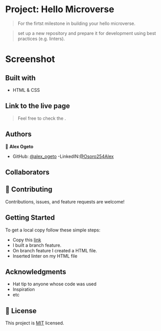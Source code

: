 # Project: Hello Microverse

> For the firtst milestone in building your hello microverse.

> set up a new repository and prepare it for development using best practices (e.g. linters).


# Screenshot

>

## Built with

- HTML & CSS

## Link to the live page

> Feel free to check the []().

## Authors

👤 **Alex Ogeto**

- GitHub: [@alex_ogeto](https://github.com/Osoro254Alex)
-LinkedIN:[@Osoro254Alex](https://www.linkedin.com/feed/)
## Collaborators


## 🤝 Contributing

Contributions, issues, and feature requests are welcome!

## Getting Started

To get a local copy follow these simple steps:

- Copy this [link](https://github.com/Osoro254Alex/Hello-Microverse.git)
- I built a branch feature.
- On branch feature I created a HTML file.
- Inserted linter on my HTML file 
## Acknowledgments

- Hat tip to anyone whose code was used
- Inspiration
- etc

## 📝 License

This project is [MIT](./MIT.md) licensed.